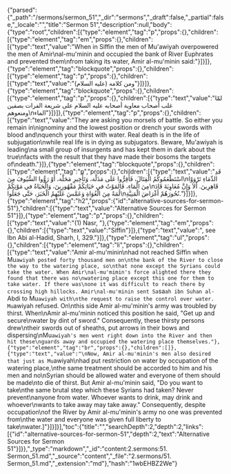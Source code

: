 {"parsed":{"_path":"/sermons/sermon_51","_dir":"sermons","_draft":false,"_partial":false,"_locale":"","title":"Sermon 51","description":null,"body":{"type":"root","children":[{"type":"element","tag":"p","props":{},"children":[{"type":"element","tag":"em","props":{},"children":[{"type":"text","value":"When in Siffin the men of Mu'awiyah overpowered the men of Amir\nal-mu'minin and occupied the bank of River Euphrates and prevented them\nfrom taking its water, Amir al-mu'minin said:"}]}]},{"type":"element","tag":"blockquote","props":{},"children":[{"type":"element","tag":"p","props":{},"children":[{"type":"text","value":"ومن كلامه (عليه السلام)"}]}]},{"type":"element","tag":"blockquote","props":{},"children":[{"type":"element","tag":"p","props":{},"children":[{"type":"text","value":"لمّا غلب أصحاب معاوية أصحابه عليه السلام على شريعة الفرات بصفين ومنعوهم\nالماء"}]}]},{"type":"element","tag":"p","props":{},"children":[{"type":"text","value":"They are asking you morsels of battle. So either you remain in\nignominy and the lowest position or drench your swords with blood and\nquench your thirst with water. Real death is in the life of subjugation\nwhile real life is in dying as subjugators. Beware, Mu'awiyah is leading\na small group of insurgents and has kept them in dark about the true\nfacts with the result that they have made their bosoms the targets of\ndeath."}]},{"type":"element","tag":"blockquote","props":{},"children":[{"type":"element","tag":"p","props":{},"children":[{"type":"text","value":"قَدِ اسْتَطْعَمُوكُمُ الْقِتَالَ، فَأَقِرُّوا عَلَى مَذَلَّة، وَتَأْخِيرِ مَحَلَّة، أَوْ رَوُّوا السُّيُوفَ مِنَ\nالدِّمَاءِ تَرْوَوْا مِنَ الْمَاءِ، فَالمَوْتُ في حَيَاتِكُمْ مَقْهُورِينَ، وَالْحَيَاةُ في مَوْتِكُمْ\nقَاهِرِينَ. أَلاَ وَإِنَّ مُعَاوِيَةَ قَادَ لُمَةً مِنَ الْغُوَاةِ وَعَمَّسَ عَلَيْهِمُ الْخَبَرَ، حَتَّى جَعَلُوا\nنُحُورَهُمْ أَغْرَاضَ الْمَنِيَّةِ."}]}]},{"type":"element","tag":"h2","props":{"id":"alternative-sources-for-sermon-51"},"children":[{"type":"text","value":"Alternative Sources for Sermon 51"}]},{"type":"element","tag":"p","props":{},"children":[{"type":"text","value":"(1) Nasr, "},{"type":"element","tag":"em","props":{},"children":[{"type":"text","value":"Siffin"}]},{"type":"text","value":", see Ibn Abi al-Hadid, Sharh, I, 329."}]},{"type":"element","tag":"ul","props":{},"children":[{"type":"element","tag":"li","props":{},"children":[{"type":"text","value":"Amir al-mu'minin\nhad not reached Siffin when Mu`awiyah posted forty thousand men on\nthe bank of the River to close the way to the watering place, so\nthat none except the Syrians could take the water. When Amir\nal-mu'mimin's force alighted there they found that there was no\nwatering place except this one for them to take water. If there was\none it was difficult to reach there by crossing high hillocks. Amir\nal-mu'minin sent Sa`sa`ah ibn Suhan al-`Abdi to Mu`awiyah with\nthe request to raise the control over water. Mu`awiyah refused. On\nthis side Amir al-mu'minin's army was troubled by thirst. When\nAmir al-mu'minin noticed this position he said, \"Get up and secure\nwater by dint of sword.\" Consequently, these thirsty persons drew\ntheir swords out of sheaths, put arrows in their bows and dispersing\nMu`awiyah's men went right down into the River and then hit these\nguards away and occupied the watering place themselves."},{"type":"element","tag":"br","props":{},"children":[]},{"type":"text","value":"\nNow, Amir al-mu'minin's men also desired that just as Mu`awiyah\nhad put restriction on water by occupation of the watering place,\nthe same treatment should be accorded to him and his men and no\nSyrian should be allowed water and everyone of them should be made\nto die of thirst. But Amir al-mu'minin said, \"Do you want to take\nthe same brutal step which these Syrians had taken? Never prevent\nanyone from water. Whoever wants to drink, may drink and whoever\nwants to take away may take away.\" Consequently, despite occupation\nof the River by Amir al-mu'minin's army no one was prevented from\nthe water and everyone was given full liberty to take\nwater.]"}]}]}],"toc":{"title":"","searchDepth":2,"depth":2,"links":[{"id":"alternative-sources-for-sermon-51","depth":2,"text":"Alternative Sources for Sermon 51"}]}},"_type":"markdown","_id":"content:2.sermons:51. Sermon_51.md","_source":"content","_file":"2.sermons/51. Sermon_51.md","_extension":"md"},"hash":"1wbEHBZ2We"}